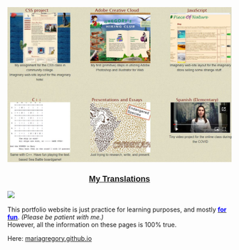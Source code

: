 <head>
  <style>
  h2 {
    text-align: center;
    color: maroon;
    font-family: "Lucida Sans Unicode", "Lucida Grande", sans-serif;
    font-size: 130%;
  }
</style>
  </head>

<html>
<p align="center" style="text-align: center;">
  <a href="https://mariagregory.github.io" target="blank">
    <img src="https://github.com/mariagregory/mariagregory/blob/main/readme_Img.JPG?raw=true" />
  </a>
</p>
<p align="center" style="text-align: center;">
  <a href="https://github.com/mariagregory/Translations" target="blank">
    <h2>My Translations</h2>
    <img src="https://res.cloudinary.com/highereducation/image/upload/c_fill,w_1200,h_675,f_auto,fl_lossy,q_auto/v1/BestColleges.com/foreign-languages.jpg" style="width: 280px;" />
  </a>
</p>

<p>This portfolio website is just practice for learning purposes, and mostly <u><span style="color:blue;"><strong>for fun</strong></span></u>. <i>(Please be patient with me.)</i><br/>
However, all the information on these pages is 100% true. </p>

Here: <a href="https://mariagregory.github.io" target="blank">mariagregory.github.io</a>
</html>
